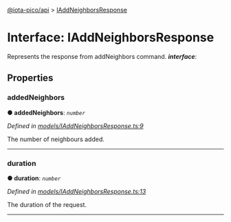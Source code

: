 [@iota-pico/api](../README.md) > [IAddNeighborsResponse](../interfaces/iaddneighborsresponse.md)



# Interface: IAddNeighborsResponse


Represents the response from addNeighbors command.
*__interface__*: 



## Properties
<a id="addedneighbors"></a>

###  addedNeighbors

**●  addedNeighbors**:  *`number`* 

*Defined in [models/IAddNeighborsResponse.ts:9](https://github.com/iotaeco/iota-pico-api/blob/3249e6a/src/models/IAddNeighborsResponse.ts#L9)*



The number of neighbours added.




___

<a id="duration"></a>

###  duration

**●  duration**:  *`number`* 

*Defined in [models/IAddNeighborsResponse.ts:13](https://github.com/iotaeco/iota-pico-api/blob/3249e6a/src/models/IAddNeighborsResponse.ts#L13)*



The duration of the request.




___


